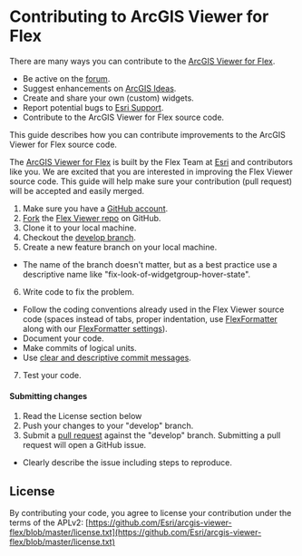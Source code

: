 # Contributing to ArcGIS Viewer for Flex

There are many ways you can contribute to the [ArcGIS Viewer for Flex](http://links.esri.com/flexviewer).

 - Be active on the [forum](http://forums.arcgis.com/forums/111-ArcGIS-Viewer-for-Flex).
 - Suggest enhancements on [ArcGIS Ideas](http://ideas.arcgis.com/).
 - Create and share your own (custom) widgets.
 - Report potential bugs to [Esri Support](http://support.esri.com/).
 - Contribute to the ArcGIS Viewer for Flex source code.

This guide describes how you can contribute improvements to the ArcGIS Viewer for Flex source code.

The [ArcGIS Viewer for Flex](http://links.esri.com/flexviewer) is built by the Flex Team at [Esri](http://www.esri.com) and contributors like you. We are excited that you are interested in improving the Flex Viewer source code. This guide will help make sure your contribution (pull request) will be accepted and easily merged.

1. Make sure you have a [GitHub account](https://github.com/signup/free).
2. [Fork](https://help.github.com/articles/fork-a-repo) the [Flex Viewer repo](https://github.com/Esri/arcgis-viewer-flex/) on GitHub.
3. Clone it to your local machine.
4. Checkout the [develop branch](https://github.com/Esri/arcgis-viewer-flex/tree/develop).
5. Create a new feature branch on your local machine.
 - The name of the branch doesn't matter, but as a best practice use a descriptive name like "fix-look-of-widgetgroup-hover-state".
6. Write code to fix the problem.  
 - Follow the coding conventions already used in the Flex Viewer source code (spaces instead of tabs, proper indentation, use [FlexFormatter](http://sourceforge.net/projects/flexformatter/) along with our [FlexFormatter settings](https://github.com/Esri/arcgis-viewer-flex/blob/develop/FlexFormatter.properties)).
 - Document your code.
 - Make commits of logical units.
 - Use [clear and descriptive commit messages](http://tbaggery.com/2008/04/19/a-note-about-git-commit-messages.html).
7. Test your code.

#### Submitting changes
1. Read the License section below
2. Push your changes to your "develop" branch.
3. Submit a [pull request](https://help.github.com/articles/using-pull-requests) against the "develop" branch.  Submitting a pull request will open a GitHub issue.
 - Clearly describe the issue including steps to reproduce.

## License
By contributing your code, you agree to license your contribution under the terms of the APLv2: [https://github.com/Esri/arcgis-viewer-flex/blob/master/license.txt](https://github.com/Esri/arcgis-viewer-flex/blob/master/license.txt) 
